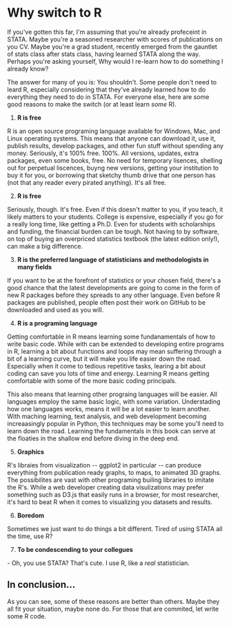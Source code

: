 # Why switch to R

If you've gotten this far, I'm assuming that you're already profeceint in STATA. Maybe you're a seasoned researcher with scores of publications on you CV. Maybe you're a grad student, recently emerged from the gauntlet of stats class after stats class, having learned STATA along the way. Perhaps you're asking yourself, Why would I re-learn how to do something I already know? 

The answer for many of you is: You shouldn't. Some people don't need to leard R, especially considering that they've already learned how to do everything they need to do in STATA. For everyone else, here are some good reasons to make the switch (or at least learn *some* R).

1. **R is free**

R is an open source programing language available for Windows, Mac, and Linux operating systems. This means that anyone can download it, use it, publish results, develop packages, and other fun stuff without spending any money. Seriously, it's 100% free. 100%. All versions, updates, extra packages, even some books, free. No need for temporary lisences, shelling out for perpetual liscences, buyng new versions, getting your institution to buy it for you, or borrowing that sketchy thumb drive that one person has (not that any reader every pirated anything). It's all free.

2. **R is free**

Seriously, though. It's free. Even if this doesn't matter to you, if you teach, it likely matters to your students. College is expensive, especially if you go for a really long time, like getting a Ph.D. Even for students with scholarships and funding, the financial burden can be tough. Not having to by software, on top of buying an overpriced statistics textbook (the latest edition only!), can make a big difference.

3. **R is the preferred language of statisticians and methodologists in many fields**

If you want to be at the forefront of statistics or your chosen field, there's a good chance that the latest developments are going to come in the form of new R packages before they spreads to any other language. Even before R packages are published, people often post their work on GitHub to be downloaded and used as you will. 

4. **R is a programing language**

Getting comfortable in R means learning some fundanamentals of how to write basic code. While with can be extended to developing entire programs in R, learning a bit about functions and loops may mean suffering through a bit of a learning curve, but it will make you life easier down the road. Especially when it come to tedious repetitive tasks, learing a bit about coding can save you lots of time and energy. Learning R means getting comfortable with some of the more basic coding principals.

This also means that learning other prograing languages will be easier. All languages employ the same basic logic, with some variation. Understading how one languages works, means it will be a lot easier to learn another. With maching learning, text analysis, and web development becoming increaasingly popular in Python, this techniques may be some you'll need to learn down the road. Learning the fundamentals in this book can serve at the floaties in the shallow end before diving in the deep end.

5. **Graphics**

R's libraies from visualization -- ggplot2 in particular -- can produce everything from publication ready graphs, to maps, to animated 3D graphs. The possibilites are vast with other programing builing libraries to imitate the R's. While a web developer creating data visulizations may prefer something such as D3.js that easily runs in a browser, for most researcher, it's hard to beat R when it comes to visualizing you datasets and results. 

6. **Boredom**

Sometimes we just want to do things a bit different. Tired of using STATA all the time, use R?

7. **To be condescending to your collegues**

\- Oh, you use STATA? That's cute. I use R, like a *real* statistician.

## In conclusion...
As you can see, some of these reasons are better than others. Maybe they all fit your situation, maybe none do. For those that are commited, let write some R code.
